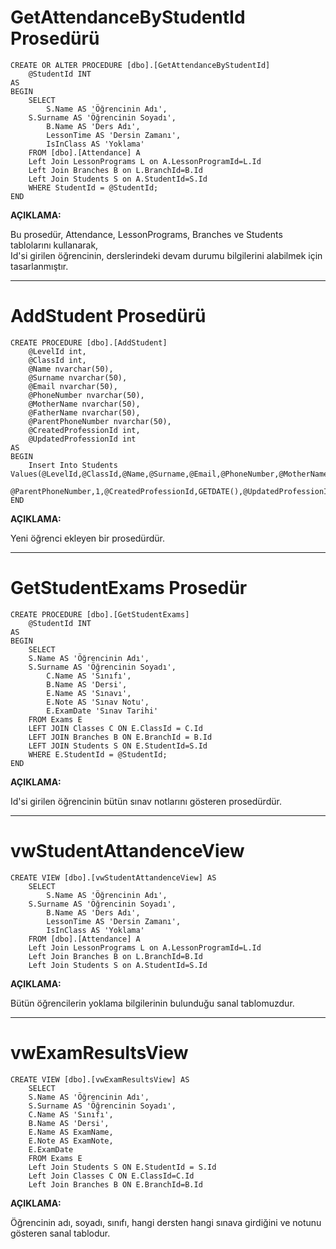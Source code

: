 # GetAttendanceByStudentId Prosedürü
```
CREATE OR ALTER PROCEDURE [dbo].[GetAttendanceByStudentId]
    @StudentId INT
AS
BEGIN
    SELECT 
        S.Name AS 'Öğrencinin Adı',
	S.Surname AS 'Öğrencinin Soyadı',
        B.Name AS 'Ders Adı',
        LessonTime AS 'Dersin Zamanı',
        IsInClass AS 'Yoklama'
    FROM [dbo].[Attendance] A
	Left Join LessonPrograms L on A.LessonProgramId=L.Id
	Left Join Branches B on L.BranchId=B.Id
	Left Join Students S on A.StudentId=S.Id
    WHERE StudentId = @StudentId;
END
```

**AÇIKLAMA:**  

Bu prosedür, Attendance, LessonPrograms, Branches ve Students tablolarını kullanarak,  
Id'si girilen öğrencinin, derslerindeki devam durumu bilgilerini alabilmek için tasarlanmıştır.  

---

# AddStudent Prosedürü

```
CREATE PROCEDURE [dbo].[AddStudent]
	@LevelId int,
	@ClassId int,
	@Name nvarchar(50),
	@Surname nvarchar(50),
	@Email nvarchar(50),
	@PhoneNumber nvarchar(50),
	@MotherName nvarchar(50),
	@FatherName nvarchar(50),
	@ParentPhoneNumber nvarchar(50),
	@CreatedProfessionId int,
	@UpdatedProfessionId int
AS
BEGIN
	Insert Into Students Values(@LevelId,@ClassId,@Name,@Surname,@Email,@PhoneNumber,@MotherName,@FatherName,
	@ParentPhoneNumber,1,@CreatedProfessionId,GETDATE(),@UpdatedProfessionId,GETDATE())
END
```

**AÇIKLAMA:**  

Yeni öğrenci ekleyen bir prosedürdür.

---

# GetStudentExams Prosedür

```
CREATE PROCEDURE [dbo].[GetStudentExams]
    @StudentId INT
AS
BEGIN
    SELECT
	S.Name AS 'Öğrencinin Adı',
	S.Surname AS 'Öğrencinin Soyadı',
        C.Name AS 'Sınıfı',
        B.Name AS 'Dersi',
        E.Name AS 'Sınavı',
        E.Note AS 'Sınav Notu',
        E.ExamDate 'Sınav Tarihi'
    FROM Exams E
	LEFT JOIN Classes C ON E.ClassId = C.Id
	LEFT JOIN Branches B ON E.BranchId = B.Id
	LEFT JOIN Students S ON E.StudentId=S.Id
    WHERE E.StudentId = @StudentId;
END
```

**AÇIKLAMA:** 

Id'si girilen öğrencinin bütün sınav notlarını gösteren prosedürdür.

---

# vwStudentAttandenceView

```
CREATE VIEW [dbo].[vwStudentAttandenceView] AS
    SELECT 
        S.Name AS 'Öğrencinin Adı',
	S.Surname AS 'Öğrencinin Soyadı',
        B.Name AS 'Ders Adı',
        LessonTime AS 'Dersin Zamanı',
        IsInClass AS 'Yoklama'
    FROM [dbo].[Attendance] A
	Left Join LessonPrograms L on A.LessonProgramId=L.Id
	Left Join Branches B on L.BranchId=B.Id
	Left Join Students S on A.StudentId=S.Id
```

**AÇIKLAMA:** 

Bütün öğrencilerin yoklama bilgilerinin bulunduğu sanal tablomuzdur.

---

# vwExamResultsView

```
CREATE VIEW [dbo].[vwExamResultsView] AS
    SELECT 
	S.Name AS 'Öğrencinin Adı',
	S.Surname AS 'Öğrencinin Soyadı',
	C.Name AS 'Sınıfı',
	B.Name AS 'Dersi',
	E.Name AS ExamName,
	E.Note AS ExamNote,
	E.ExamDate
    FROM Exams E
	Left Join Students S ON E.StudentId = S.Id
	Left Join Classes C ON E.ClassId=C.Id
	Left Join Branches B ON E.BranchId=B.Id
```

**AÇIKLAMA:** 

Öğrencinin adı, soyadı, sınıfı, hangi dersten hangi sınava girdiğini ve notunu gösteren sanal tablodur.

